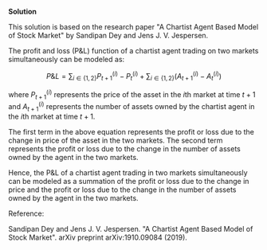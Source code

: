 

**Solution**

This solution is based on the research paper "A Chartist Agent Based Model of Stock Market" by Sandipan Dey and Jens J. V. Jespersen.

The profit and loss (P&L) function of a chartist agent trading on two markets simultaneously can be modeled as:

$$P\&L = \sum_{i \in \{1,2\}}P^{(i)}_{t+1} - P^{(i)}_{t} + \sum_{i \in \{1,2\}}(A^{(i)}_{t+1} - A^{(i)}_{t})$$

where $P^{(i)}_{t+1}$ represents the price of the asset in the $i$th market at time $t+1$ and $A^{(i)}_{t+1}$ represents the number of assets owned by the chartist agent in the $i$th market at time $t+1$.

The first term in the above equation represents the profit or loss due to the change in price of the asset in the two markets. The second term represents the profit or loss due to the change in the number of assets owned by the agent in the two markets.

Hence, the P&L of a chartist agent trading in two markets simultaneously can be modeled as a summation of the profit or loss due to the change in price and the profit or loss due to the change in the number of assets owned by the agent in the two markets.

Reference:

Sandipan Dey and Jens J. V. Jespersen. "A Chartist Agent Based Model of Stock Market". arXiv preprint arXiv:1910.09084 (2019).
